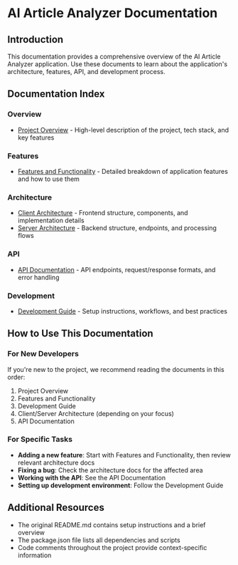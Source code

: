 # AI Article Analyzer Documentation

## Introduction

This documentation provides a comprehensive overview of the AI Article Analyzer application. Use these documents to learn about the application's architecture, features, API, and development process.

## Documentation Index

### Overview

- [Project Overview](./PROJECT_OVERVIEW.md) - High-level description of the project, tech stack, and key features

### Features

- [Features and Functionality](./FEATURES_AND_FUNCTIONALITY.md) - Detailed breakdown of application features and how to use them

### Architecture

- [Client Architecture](./CLIENT_ARCHITECTURE.md) - Frontend structure, components, and implementation details
- [Server Architecture](./SERVER_ARCHITECTURE.md) - Backend structure, endpoints, and processing flows

### API

- [API Documentation](./API_DOCUMENTATION.md) - API endpoints, request/response formats, and error handling

### Development

- [Development Guide](./DEVELOPMENT_GUIDE.md) - Setup instructions, workflows, and best practices

## How to Use This Documentation

### For New Developers

If you're new to the project, we recommend reading the documents in this order:

1. Project Overview
2. Features and Functionality
3. Development Guide
4. Client/Server Architecture (depending on your focus)
5. API Documentation

### For Specific Tasks

- **Adding a new feature**: Start with Features and Functionality, then review relevant architecture docs
- **Fixing a bug**: Check the architecture docs for the affected area
- **Working with the API**: See the API Documentation
- **Setting up development environment**: Follow the Development Guide

## Additional Resources

- The original README.md contains setup instructions and a brief overview
- The package.json file lists all dependencies and scripts
- Code comments throughout the project provide context-specific information
